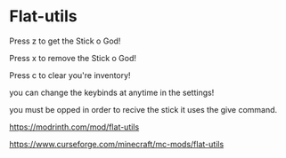 # Flat-utils
Press z to get the Stick o God!

Press x to remove the Stick o God!

Press c to clear you're inventory!

you can change the keybinds at anytime in the settings!

you must be opped in order to recive the stick it uses the give command.

https://modrinth.com/mod/flat-utils

https://www.curseforge.com/minecraft/mc-mods/flat-utils
